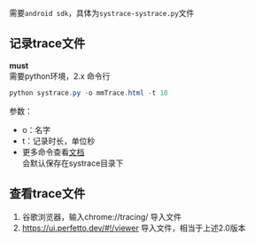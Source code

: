 需要```android sdk```，具体为```systrace-systrace.py```文件
## 记录trace文件
**must**  
需要python环境，2.x
命令行
```java
python systrace.py -o mmTrace.html -t 10
```
参数：  
- o：名字
- t：记录时长，单位秒
- 更多命令查看[文档](https://developer.android.google.cn/topic/performance/tracing/command-line)  
会默认保存在systrace目录下
## 查看trace文件
1. 谷歌浏览器，输入chrome://tracing/  导入文件
2. https://ui.perfetto.dev/#!/viewer  导入文件，相当于上述2.0版本

